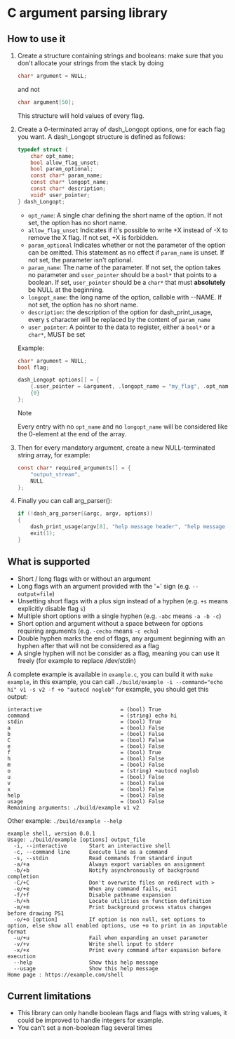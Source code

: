 # C argument parsing library

## How to use it
<ol>
<li>Create a structure containing strings and booleans: make sure that you don't allocate your strings from the stack by doing

```c
char* argument = NULL;
```

and not

```c
char argument[50];
```

This structure will hold values of every flag.
</li>

<li>Create a 0-terminated array of dash_Longopt options, one for each flag you want. A dash_Longopt structure is defined as follows:

```c
typedef struct {
    char opt_name;
    bool allow_flag_unset;
    bool param_optional;
    const char* param_name;
    const char* longopt_name;
    const char* description;
    void* user_pointer;
} dash_Longopt;
```
- `opt_name`: A single char defining the short name of the option. If not set, the option has no short name.
- `allow_flag_unset` Indicates if it's possible to write +X instead of -X to remove the X flag. If not set, +X is forbidden.
- `param_optional` Indicates whether or not the parameter of the option can be omitted. This statement as no effect if `param_name` is unset. If not set, the parameter isn't optional.
- `param_name`: The name of the parameter. If not set, the option takes no parameter and `user_pointer` should be a `bool*` that points to a boolean. If set, `user_pointer` should be a `char*` that must **absolutely** be NULL at the beginning.
- `longopt_name`: the long name of the option, callable with --NAME. If not set, the option has no short name.
- `description`: the description of the option for dash_print_usage, every `$` character will be replaced by the content of `param_name`
- `user_pointer`: A pointer to the data to register, either a `bool*` or a `char*`, MUST be set

Example:
```c
char* argument = NULL;
bool flag;

dash_Longopt options[] = {
    {.user_pointer = &argument, .longopt_name = "my_flag", .opt_name = 'f', .param_optional = True, .param_name = "flag_argument", .description = "Set value of my flag to $"},
    {0}
};
```

> [!NOTE]  
> Every entry with no `opt_name` and no `longopt_name` will be considered like the 0-element at the end of the array.

</li>

<li>Then for every mandatory argument, create a new NULL-terminated string array, for example:

```c
const char* required_arguments[] = {
    "output_stream",
    NULL
};
```

</li>

<li>Finally you can call arg_parser():

```c
if (!dash_arg_parser(&argc, argv, options))
{
    dash_print_usage(argv[0], "help message header", "help message footer", required_argumnets, options);
    exit(1);
}
```

</li>
</ol>

## What is supported

- Short / long flags with or without an argument
- Long flags with an argument provided with the '=' sign (e.g. `--output=file`)
- Unsetting short flags with a plus sign instead of a hyphen (e.g. `+s` means explicitly disable flag `s`)
- Multiple short options with a single hyphen (e.g. `-abc` means `-a -b -c`)
- Short option and argument without a space between for options requiring arguments (e.g. `-cecho` means `-c echo`)
- Double hyphen marks the end of flags, any argument beginning with an hyphen after that will not be considered as a flag
- A single hyphen will not be consider as a flag, meaning you can use it freely (for example to replace /dev/stdin)

A complete example is available in `example.c`, you can build it with `make example`, in this example, you can call
`./build/example -i --command="echo hi" v1 -s v2 -f +o "autocd noglob"` for example, you should get this output:
```
interactive                         = (bool) True
command                             = (string) echo hi
stdin                               = (bool) True
a                                   = (bool) False
b                                   = (bool) False
C                                   = (bool) False
e                                   = (bool) False
f                                   = (bool) True
h                                   = (bool) False
m                                   = (bool) False
o                                   = (string) +autocd noglob
u                                   = (bool) False
v                                   = (bool) False
x                                   = (bool) False
help                                = (bool) False
usage                               = (bool) False
Remaining arguments: ./build/example v1 v2
```
Other example:
`./build/example --help`
```
example shell, version 0.0.1
Usage: ./build/example [options] output_file
  -i, --interactive       Start an interactive shell
  -c, --command line      Execute line as a command
  -s, --stdin             Read commands from standard input
  -a/+a                   Always export variables on assignment
  -b/+b                   Notify asynchronously of background completion
  -C/+C                   Don't overwrite files on redirect with >
  -e/+e                   When any command fails, exit
  -f/+f                   Disable pathname expansion
  -h/+h                   Locate utilities on function definition
  -m/+m                   Print background process status changes before drawing PS1
  -o/+o [option]          If option is non null, set options to option, else show all enabled options, use +o to print in an inputable format
  -u/+u                   Fail when expanding an unset parameter
  -v/+v                   Write shell input to stderr
  -x/+x                   Print every command after expansion before execution
  --help                  Show this help message
  --usage                 Show this help message
Home page : https://example.com/shell

```

## Current limitations

- This library can only handle boolean flags and flags with string values, it could be improved to handle integers for example.
- You can't set a non-boolean flag several times
